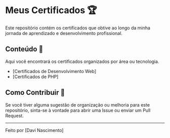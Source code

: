 # Meus Certificados 🏆

Este repositório contém os certificados que obtive ao longo da minha jornada de aprendizado e desenvolvimento profissional.

## Conteúdo 📂

Aqui você encontrará os certificados organizados por área ou tecnologia.

- [Certificados de Desenvolvimento Web]
- [Certificados de PHP]


## Como Contribuir 🤝

Se você tiver alguma sugestão de organização ou melhoria para este repositório, sinta-se à vontade para abrir uma Issue ou enviar um Pull Request.


---

Feito por [Davi Nascimento]
